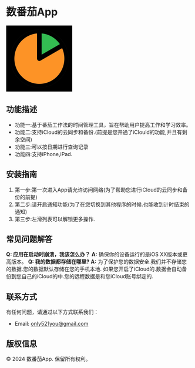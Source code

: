  # 数番茄App

![App Icon](../../icon.png)

## 功能描述
* 功能一:基于番茄工作法的时间管理工具，旨在帮助用户提高工作和学习效率。
* 功能二:支持iCloud的云同步和备份.(前提是您开通了iClould的功能,并且有剩余空间)
* 功能三:可以按日期进行查询记录
* 功能四:支持iPhone,iPad.

## 安装指南
1. 第一步:第一次进入App请允许访问网络(为了帮助您进行iCloud的云同步和备份的前提)
2. 第二步:请开启通知功能(为了在您切换到其他程序的时候.也能收到计时结束的通知)
3. 第三步:左滑列表可以解锁更多操作.


## 常见问题解答
**Q: 应用在启动时崩溃，我该怎么办？**
**A:** 确保你的设备运行的是iOS XX版本或更高版本。
**Q: 我的数据都存储在哪里?**
**A:** 为了保护您的数据安全.我们并不存储您的数据.您的数据默认存储在您的手机本地.
如果您开启了iCloud的.数据会自动备份到您自己的iCloud的中.您的远程数据是和您iCloud账号绑定的.

## 联系方式
有任何问题，请通过以下方式联系我们：
- Email: [only521you@gmail.com](mailto:only521you@gmail.com)

## 版权信息
© 2024 数番茄App. 保留所有权利。